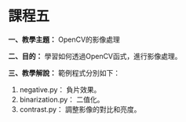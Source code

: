 # 課程五

**一、教學主題：** OpenCV的影像處理
	
**二、目的：** 學習如何透過OpenCV函式，進行影像處理。

**三、教學解說：** 範例程式分別如下：
1. negative.py： 負片效果。
2. binarization.py： 二值化。
3. contrast.py： 調整影像的對比和亮度。
